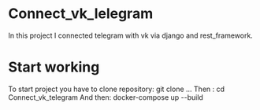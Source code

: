 # Connect_vk_lelegram
In this project I connected telegram with vk via django and rest_framework.


# Start working
To start project you have to clone repository: git clone ...
Then : cd Connect_vk_telegram
And then: docker-compose up --build
